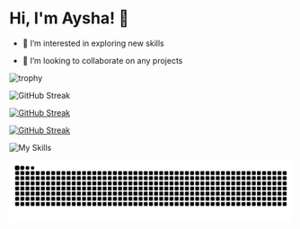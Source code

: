 # Hi, I'm Aysha! 👋
<!-- - 👋 Hi, I’m @Aysha-Fathima -->
- 👀 I’m interested in exploring new skills
<!-- - 🌱 I’m currently learning -->
- 💞️ I’m looking to collaborate on any projects
<!-- - 📫 How to reach me  -->
<!---
Aysha-Fathima/Aysha-Fathima is a ✨ special ✨ repository because its `README.md` (this file) appears on your GitHub profile.
You can click the Preview link to take a look at your changes.
--->

![trophy](https://github-profile-trophy.vercel.app/?username=Aysha-Fathima)

![GitHub Streak](https://github-readme-streak-stats.herokuapp.com/?user=Aysha-Fathima)

[![GitHub Streak](https://github-readme-streak-stats.herokuapp.com?user=Aysha-Fathima&hide_border=true)](https://git.io/streak-stats)

[![GitHub Streak](https://streak-stats.demolab.com/?user=Aysha-Fathima&theme=dark)](https://git.io/streak-stats)


![My Skills](https://skillicons.dev/icons?i=git,github,discord,bootstrap,c,tensorflow,html,css)
<!-- ![Top Langs](https://github-readme-stats.vercel.app/api/top-langs/?username=Aysha-Fathima&theme=tokyonight) -->


<!-- <img src="https://github-readme-stats.vercel.app/api?username=Aysha-Fathima&show_icons=true&theme=dark"/> -->

<!--
<img height=50 src="https://cdn.jsdelivr.net/gh/devicons/devicon/icons/python/python-original.svg"/><img height=50 src="https://cdn.jsdelivr.net/gh/devicons/devicon/icons/java/java-original.svg"/><img height=50 src="https://cdn.jsdelivr.net/gh/devicons/devicon/icons/html5/html5-original.svg" /><img height=50 src="https://cdn.jsdelivr.net/gh/devicons/devicon/icons/css3/css3-original.svg" /><img height=50 src="https://cdn.jsdelivr.net/gh/devicons/devicon/icons/react/react-original.svg" /><img height=50 src="https://cdn.jsdelivr.net/gh/devicons/devicon/icons/git/git-plain.svg"/><img height=50 src="https://cdn.jsdelivr.net/gh/devicons/devicon/icons/github/github-original.svg"/><img height=50 src="https://cdn.jsdelivr.net/gh/devicons/devicon/icons/canva/canva-original.svg"/>

-->

<p align="center">
<img src="https://github.com/VishwaGauravIn/VishwaGauravIn/blob/output/github-contribution-grid-snake.svg">
</p>
<!--
[![](https://visitcount.itsvg.in/api?id=Aysha-Fathima&pretty=true)](https://github-visitor-counter-pro.vercel.app) -->
